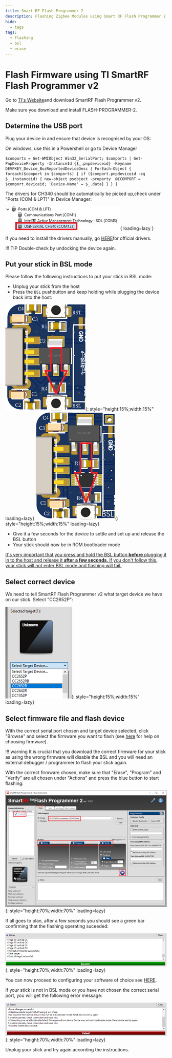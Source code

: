 ```yaml
---
title: Smart RF Flash Programmer 2
description: Flashing Zigbee Modules using Smart RF Flash Programmer 2
hide:
  - tags
tags:
  - flashing
  - bsl
  - erase
---
```


# Flash Firmware using TI SmartRF Flash Programmer v2

Go to [TI's Website](https://www.ti.com/tool/FLASH-PROGRAMMER)and download SmartRF Flash Programmer v2.

Make sure you download and install FLASH-PROGRAMMER-2.

## Determine the USB port

Plug your device in and ensure that device is recognised by your OS:

On windows, use this in a Powershell or go to Device Manager

	$comports = Get-WMIObject Win32_SerialPort; $comports | Get-PnpDeviceProperty -InstanceId {$_.pnpdeviceid} -Keyname DEVPKEY_Device_BusReportedDeviceDesc | ForEach-Object { foreach($comport in $comports) { if ($comport.pnpdeviceid -eq $_.instanceid) { new-object psobject -property  @{COMPORT = $comport.deviceid; 'Device-Name' = $_.data} } } }

The drivers for CH340 should be automatically be picked up,check under "Ports (COM & LPT)" in Device Manager:

![BSL Button](../assets/images/radio-docs/ch340-port-windows.png){ loading=lazy }
	
If you need to install the drivers manually, go [HERE](http://www.wch.cn/downloads/CH341SER_ZIP.html)for official drivers.
	
!!! TIP
        Double-check by undocking the device again.

## Put your stick in BSL mode

Please follow the following instructions to put your stick in BSL mode:

  - Unplug your stick from the host
  - Press the `BSL` pushbutton and keep holding while plugging the device back into the host:

![BSL Button](../assets/images/radio-docs/ch340c-bsl.png){: style="height:15%;width:15%" loading=lazy} ![BSL Button](../assets/images/radio-docs/ch340e-bsl.png){: style="height:15%;width:15%" loading=lazy}

  - Give it a few seconds for the device to settle and set up and release the BSL button
  - Your stick should now be in ROM bootloader mode

<ins>It's very important that you press and hold the BSL button **before** plugging it in to the host and release it **after a few seconds**. If you don't follow this, your stick will not enter BSL mode and flashing will fail.</ins>


## Select correct device

We need to tell SmartRF Flash Programmer v2 what target device we have on our stick. Select "CC2652P":

![Select correct chip](../assets/images/radio-docs/flash-prog-device.png){: style="height:15%;width:15%" loading=lazy}


## Select firmware file and flash device

With the correct serial port chosen and target device selected, click "Browse" and select the firmware you want to flash (see [here](/radio-docs/quick-start/#step-2-download-the-correct-firmware-for-your-device) for help on choosing firmware).

!!! warning
	It is crucial that you download the correct firmware for your stick as using the wrong firmware will disable the BSL and you will need an external debugger / programmer to flash your stick again.</p>

With the correct firmware chosen, make sure that "Erase", "Program" and "Verify" are all chosen under "Actions" and press the blue button to start flashing:

![Flash windows](../assets/images/radio-docs/flash-prog.png){: style="height:70%;width:70%" loading=lazy}

If all goes to plan, after a few seconds you should see a green bar confirming that the flashing operating suceeded:

![Flash succesful](../assets/images/radio-docs/flash-prog-ok.png){: style="height:70%;width:70%" loading=lazy}

You can now proceed to configuring your software of choice see [HERE](/radio-docs/z2m-zha/).

If your stick is not in BSL mode or you have not chosen the correct serial port, you will get the following error message:

![Flash failed](../assets/images/radio-docs/flash-prog-fail.png){: style="height:70%;width:70%" loading=lazy}

Unplug your stick and try again according the instructions.